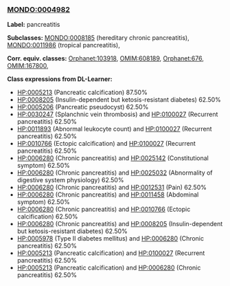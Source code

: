 
### [MONDO:0004982](http://purl.obolibrary.org/obo/MONDO_0004982)
**Label:** pancreatitis

**Subclasses:** [MONDO:0008185](http://purl.obolibrary.org/obo/MONDO_0008185) (hereditary chronic pancreatitis), [MONDO:0011986](http://purl.obolibrary.org/obo/MONDO_0011986) (tropical pancreatitis), 

**Corr. equiv. classes:** [Orphanet:103918](http://www.orpha.net/ORDO/Orphanet_103918), [OMIM:608189](http://purl.obolibrary.org/obo/OMIM_608189), [Orphanet:676](http://www.orpha.net/ORDO/Orphanet_676), [OMIM:167800](http://purl.obolibrary.org/obo/OMIM_167800), 

**Class expressions from DL-Learner:**

- [HP:0005213](http://purl.obolibrary.org/obo/HP_0005213) (Pancreatic calcification) 87.50%
- [HP:0008205](http://purl.obolibrary.org/obo/HP_0008205) (Insulin-dependent but ketosis-resistant diabetes) 62.50%
- [HP:0005206](http://purl.obolibrary.org/obo/HP_0005206) (Pancreatic pseudocyst) 62.50%
- [HP:0030247](http://purl.obolibrary.org/obo/HP_0030247) (Splanchnic vein thrombosis) and [HP:0100027](http://purl.obolibrary.org/obo/HP_0100027) (Recurrent pancreatitis) 62.50%
- [HP:0011893](http://purl.obolibrary.org/obo/HP_0011893) (Abnormal leukocyte count) and [HP:0100027](http://purl.obolibrary.org/obo/HP_0100027) (Recurrent pancreatitis) 62.50%
- [HP:0010766](http://purl.obolibrary.org/obo/HP_0010766) (Ectopic calcification) and [HP:0100027](http://purl.obolibrary.org/obo/HP_0100027) (Recurrent pancreatitis) 62.50%
- [HP:0006280](http://purl.obolibrary.org/obo/HP_0006280) (Chronic pancreatitis) and [HP:0025142](http://purl.obolibrary.org/obo/HP_0025142) (Constitutional symptom) 62.50%
- [HP:0006280](http://purl.obolibrary.org/obo/HP_0006280) (Chronic pancreatitis) and [HP:0025032](http://purl.obolibrary.org/obo/HP_0025032) (Abnormality of digestive system physiology) 62.50%
- [HP:0006280](http://purl.obolibrary.org/obo/HP_0006280) (Chronic pancreatitis) and [HP:0012531](http://purl.obolibrary.org/obo/HP_0012531) (Pain) 62.50%
- [HP:0006280](http://purl.obolibrary.org/obo/HP_0006280) (Chronic pancreatitis) and [HP:0011458](http://purl.obolibrary.org/obo/HP_0011458) (Abdominal symptom) 62.50%
- [HP:0006280](http://purl.obolibrary.org/obo/HP_0006280) (Chronic pancreatitis) and [HP:0010766](http://purl.obolibrary.org/obo/HP_0010766) (Ectopic calcification) 62.50%
- [HP:0006280](http://purl.obolibrary.org/obo/HP_0006280) (Chronic pancreatitis) and [HP:0008205](http://purl.obolibrary.org/obo/HP_0008205) (Insulin-dependent but ketosis-resistant diabetes) 62.50%
- [HP:0005978](http://purl.obolibrary.org/obo/HP_0005978) (Type II diabetes mellitus) and [HP:0006280](http://purl.obolibrary.org/obo/HP_0006280) (Chronic pancreatitis) 62.50%
- [HP:0005213](http://purl.obolibrary.org/obo/HP_0005213) (Pancreatic calcification) and [HP:0100027](http://purl.obolibrary.org/obo/HP_0100027) (Recurrent pancreatitis) 62.50%
- [HP:0005213](http://purl.obolibrary.org/obo/HP_0005213) (Pancreatic calcification) and [HP:0006280](http://purl.obolibrary.org/obo/HP_0006280) (Chronic pancreatitis) 62.50%


